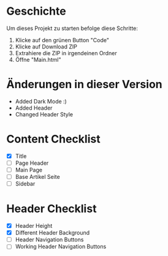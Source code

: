 # Geschichte

Um dieses Projekt zu starten befolge diese Schritte:
1. Klicke auf den grünen Button "Code"
2. Klicke auf Download ZIP
3. Extrahiere die ZIP in irgendeinen Ordner
4. Öffne "Main.html"

# Änderungen in dieser Version

+ Added Dark Mode :)
+ Added Header
+ Changed Header Style

# Content Checklist

- [x] Title
- [ ] Page Header
- [ ] Main Page
- [ ] Base Artikel Seite
- [ ] Sidebar

# Header Checklist

- [x] Header Height
- [x] Different Header Background
- [ ] Header Navigation Buttons
- [ ] Working Header Navigation Buttons
